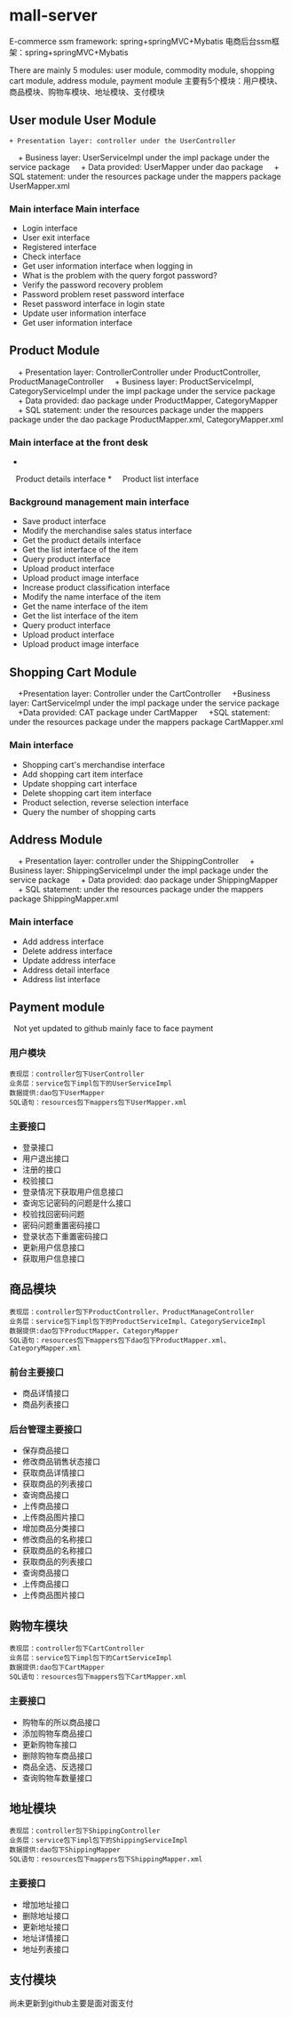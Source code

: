 # mall-server

E-commerce ssm framework: spring+springMVC+Mybatis
电商后台ssm框架：spring+springMVC+Mybatis

There are mainly 5 modules: user module, commodity module, shopping cart module, address module, payment module
主要有5个模块：用户模块、商品模块、购物车模块、地址模块、支付模块

## User module User Module

    + Presentation layer: controller under the UserController
    + Business layer: UserServiceImpl under the impl package under the service package
    + Data provided: UserMapper under dao package
    + SQL statement: under the resources package under the mappers package UserMapper.xml
### Main interface Main interface
* Login interface
* User exit interface
* Registered interface
* Check interface
* Get user information interface when logging in
* What is the problem with the query forgot password?
* Verify the password recovery problem
* Password problem reset password interface
* Reset password interface in login state
* Update user information interface
* Get user information interface
## Product Module
    + Presentation layer: ControllerController under ProductController, ProductManageController
    + Business layer: ProductServiceImpl, CategoryServiceImpl under the impl package under the service package
    + Data provided: dao package under ProductMapper, CategoryMapper
    + SQL statement: under the resources package under the mappers package under the dao package ProductMapper.xml, CategoryMapper.xml
### Main interface at the front desk
*
   Product details interface
*
    Product list interface
### Background management main interface
* Save product interface
* Modify the merchandise sales status interface
* Get the product details interface
* Get the list interface of the item
* Query product interface
* Upload product interface
* Upload product image interface
* Increase product classification interface
* Modify the name interface of the item
* Get the name interface of the item
* Get the list interface of the item
* Query product interface
* Upload product interface
* Upload product image interface
## Shopping Cart Module
    +Presentation layer: Controller under the CartController
    +Business layer: CartServiceImpl under the impl package under the service package
    +Data provided: CAT package under CartMapper
    +SQL statement: under the resources package under the mappers package CartMapper.xml
### Main interface
* Shopping cart's merchandise interface
* Add shopping cart item interface
* Update shopping cart interface
* Delete shopping cart item interface
* Product selection, reverse selection interface
* Query the number of shopping carts
## Address Module
    + Presentation layer: controller under the ShippingController
    + Business layer: ShippingServiceImpl under the impl package under the service package
    + Data provided: dao package under ShippingMapper
    + SQL statement: under the resources package under the mappers package ShippingMapper.xml
### Main interface
* Add address interface
* Delete address interface
* Update address interface
* Address detail interface
* Address list interface
## Payment module
  Not yet updated to github mainly face to face payment


### 用户模块

    表现层：controller包下UserController
    业务层：service包下impl包下的UserServiceImpl
    数据提供:dao包下UserMapper
    SQL语句：resources包下mappers包下UserMapper.xml
### 主要接口
*   
   登录接口
*
    用户退出接口
*   
   注册的接口
*
    校验接口
*   
   登录情况下获取用户信息接口
*
    查询忘记密码的问题是什么接口
*   
   校验找回密码问题
*
    密码问题重置密码接口
*   
   登录状态下重置密码接口
*
    更新用户信息接口
*   
   获取用户信息接口
## 商品模块
    表现层：controller包下ProductController、ProductManageController
    业务层：service包下impl包下的ProductServiceImpl、CategoryServiceImpl
    数据提供:dao包下ProductMapper、CategoryMapper
    SQL语句：resources包下mappers包下dao包下ProductMapper.xml、CategoryMapper.xml
### 前台主要接口
*   
   商品详情接口
*
    商品列表接口
### 后台管理主要接口
*   
   保存商品接口
*
    修改商品销售状态接口
*   
   获取商品详情接口
*
    获取商品的列表接口
*   
   查询商品接口
*
    上传商品接口  
*   
   上传商品图片接口
*   
   增加商品分类接口
*
    修改商品的名称接口
*   
   获取商品的名称接口
*
    获取商品的列表接口
*   
   查询商品接口
*
    上传商品接口  
*   
   上传商品图片接口
## 购物车模块
    表现层：controller包下CartController
    业务层：service包下impl包下的CartServiceImpl
    数据提供:dao包下CartMapper
    SQL语句：resources包下mappers包下CartMapper.xml
### 主要接口
*   
   购物车的所以商品接口
*
    添加购物车商品接口
*   
   更新购物车接口
*
    删除购物车商品接口
*   
   商品全选、反选接口
*
    查询购物车数量接口
## 地址模块
    表现层：controller包下ShippingController
    业务层：service包下impl包下的ShippingServiceImpl
    数据提供:dao包下ShippingMapper
    SQL语句：resources包下mappers包下ShippingMapper.xml
### 主要接口
*   
   增加地址接口
*
    删除地址接口
*   
   更新地址接口
*
    地址详情接口
*   
   地址列表接口
## 支付模块
  尚未更新到github主要是面对面支付






